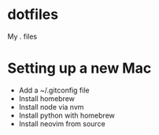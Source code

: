 # dotfiles

My . files

# Setting up a new Mac

- Add a ~/.gitconfig file
- Install homebrew
- Install node via nvm
- Install python with homebrew
- Install neovim from source

